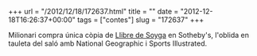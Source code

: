 +++
url = "/2012/12/18/172637.html"
title = ""
date = "2012-12-18T16:26:37+00:00"
tags = ["contes"]
slug = "172637"
+++

Milionari compra única còpia de [Llibre de Soyga](http://en.wikipedia.org/wiki/Book_of_Soyga) en Sotheby's, l'oblida en tauleta del saló amb National Geographic i Sports Illustrated.
